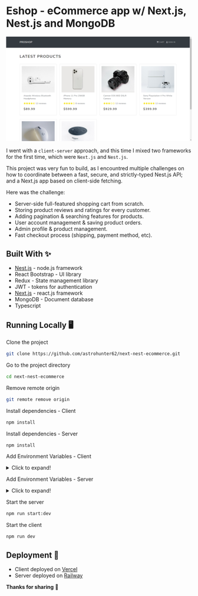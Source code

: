 # Eshop - eCommerce app w/ Next.js, Nest.js and MongoDB

![Eshop preview image](./client/public/design/preview.png)

I went with a `client-server` approach, and this time I mixed two frameworks for the first time, which were `Next.js` and `Nest.js`.

This project was very fun to build, as I encountred multiple challenges on how to coordinate between a fast, secure, and strictly-typed Nest.js API; and a Next.js app based on client-side fetching.

Here was the challenge:

- Server-side full-featured shopping cart from scratch.
- Storing product reviews and ratings for every customer.
- Adding pagination & searching features for products.
- User account management & saving product orders.
- Admin profile & product management.
- Fast checkout process (shipping, payment method, etc).

## Built With ✨

- [Nest.js](https://nestjs.com/) - node.js framework
- React Bootstrap - UI library
- Redux - State management library
- JWT - tokens for authentication
- [Next.js](https://nextjs.org/) - react.js framework
- MongoDB - Document database
- Typescript

## Running Locally 🖥️

Clone the project

```bash
git clone https://github.com/astrohunter62/next-nest-ecommerce.git
```

Go to the project directory

```bash
cd next-nest-ecommerce
```

Remove remote origin

```bash
git remote remove origin
```

Install dependencies - Client

```bash
npm install
```

Install dependencies - Server

```bash
npm install
```

Add Environment Variables - Client

<details>
  <summary>Click to expand!</summary>
  
  - `NEXT_PUBLIC_PAYPAL_CLIENT_ID`
</details>

Add Environment Variables - Server

<details>
  <summary>Click to expand!</summary>
  
  - `MONGODB_PASSWORD`
  - `MONGODB_DATABASE_NAME` 
  - `JWT_SECRET`
  - `MONGODB_URL` 
  - `SESSION_KEY`
  - `CLIENT_URL`
  - `CLOUDINARY_API_KEY`
  - `CLOUDINARY_API_SECRET`
  - `CLOUDINARY_NAME`
</details>

Start the server

```bash
npm run start:dev
```

Start the client

```bash
npm run dev
```

## Deployment 🚀

- Client deployed on [Vercel](https://vercel.com/)
- Server deployed on [Railway](https://railway.app/)

**Thanks for sharing** 🚀
